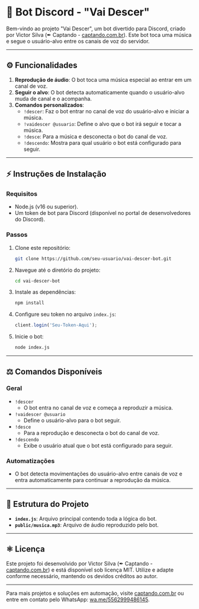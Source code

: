 # 🔧 Bot Discord - "Vai Descer"

Bem-vindo ao projeto "Vai Descer", um bot divertido para Discord, criado por Victor Silva (✒ Captando - [captando.com.br](https://captando.com.br)). Este bot toca uma música e segue o usuário-alvo entre os canais de voz do servidor.

---

## ⚙ **Funcionalidades**

1. **Reprodução de áudio**: O bot toca uma música especial ao entrar em um canal de voz.
2. **Seguir o alvo**: O bot detecta automaticamente quando o usuário-alvo muda de canal e o acompanha.
3. **Comandos personalizados**:
    - `!descer`: Faz o bot entrar no canal de voz do usuário-alvo e iniciar a música.
    - `!vaidescer @usuario`: Define o alvo que o bot irá seguir e tocar a música.
    - `!desce`: Para a música e desconecta o bot do canal de voz.
    - `!descendo`: Mostra para qual usuário o bot está configurado para seguir.

---

## ⚡ **Instruções de Instalação**

### Requisitos
- Node.js (v16 ou superior).
- Um token de bot para Discord (disponível no portal de desenvolvedores do Discord).

### Passos
1. Clone este repositório:
   ```bash
   git clone https://github.com/seu-usuario/vai-descer-bot.git
   ```
2. Navegue até o diretório do projeto:
   ```bash
   cd vai-descer-bot
   ```
3. Instale as dependências:
   ```bash
   npm install
   ```
4. Configure seu token no arquivo `index.js`:
   ```javascript
   client.login('Seu-Token-Aqui');
   ```
5. Inicie o bot:
   ```bash
   node index.js
   ```

---

## ⚖ **Comandos Disponíveis**

### Geral
- `!descer`
    - O bot entra no canal de voz e começa a reproduzir a música.
- `!vaidescer @usuario`
    - Define o usuário-alvo para o bot seguir.
- `!desce`
    - Para a reprodução e desconecta o bot do canal de voz.
- `!descendo`
    - Exibe o usuário atual que o bot está configurado para seguir.

### Automatizações
- O bot detecta movimentações do usuário-alvo entre canais de voz e entra automaticamente para continuar a reprodução da música.

---

## 🔨 **Estrutura do Projeto**

- **`index.js`**: Arquivo principal contendo toda a lógica do bot.
- **`public/musica.mp3`**: Arquivo de áudio reproduzido pelo bot.

---

## ⚛ **Licença**

Este projeto foi desenvolvido por Victor Silva (✒ Captando - [captando.com.br](https://captando.com.br)) e está disponível sob licença MIT. Utilize e adapte conforme necessário, mantendo os devidos créditos ao autor.

---

Para mais projetos e soluções em automação, visite [captando.com.br](https://captando.com.br) ou entre em contato pelo WhatsApp: [wa.me/5562999486145](https://wa.me/5562999486145).

